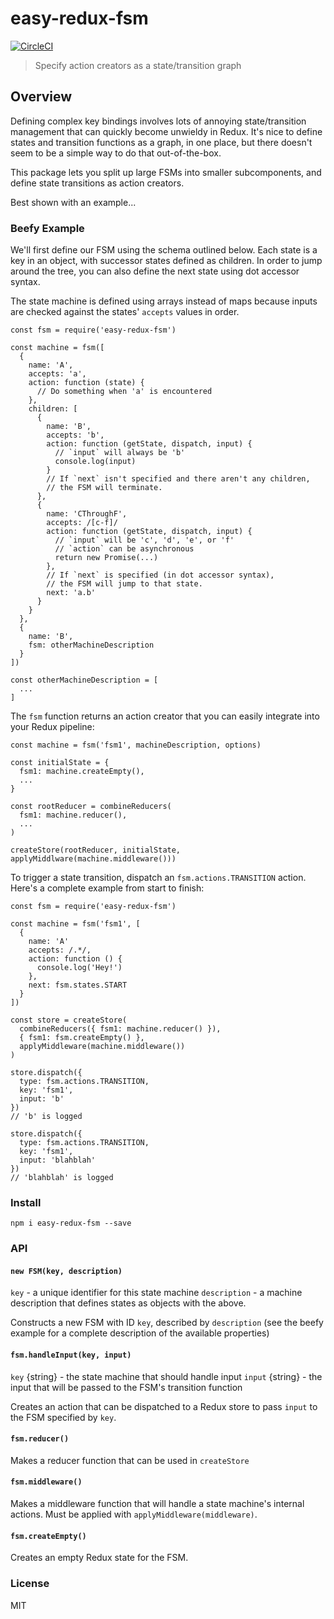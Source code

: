 # easy-redux-fsm
[![CircleCI](https://circleci.com/gh/andrewosh/easy-redux-fsm/tree/master.svg?style=svg)](https://circleci.com/gh/andrewosh/easy-redux-fsm/tree/master)
> Specify action creators as a state/transition graph

## Overview
Defining complex key bindings involves lots of annoying state/transition management
that can quickly become unwieldy in Redux. It's nice to define states and 
transition functions as a graph, in one place, but there doesn't seem to be a 
simple way to do that out-of-the-box.

This package lets you split up large FSMs into smaller subcomponents, and define
state transitions as action creators.

Best shown with an example...

### Beefy Example
We'll first define our FSM using the schema outlined below. Each state is a key
in an object, with successor states defined as children. In order to jump around
the tree, you can also define the next state using dot accessor syntax.

The state machine is defined using arrays instead of maps because inputs are checked
against the states' `accepts` values in order.

```
const fsm = require('easy-redux-fsm')

const machine = fsm([
  {
    name: 'A',
    accepts: 'a',
    action: function (state) {
      // Do something when 'a' is encountered
    },
    children: [
      {
        name: 'B',
        accepts: 'b',
        action: function (getState, dispatch, input) {
          // `input` will always be 'b'
          console.log(input)
        }
        // If `next` isn't specified and there aren't any children,
        // the FSM will terminate.
      },
      {
        name: 'CThroughF',
        accepts: /[c-f]/
        action: function (getState, dispatch, input) {
          // `input` will be 'c', 'd', 'e', or 'f'
          // `action` can be asynchronous
          return new Promise(...)
        },
        // If `next` is specified (in dot accessor syntax),
        // the FSM will jump to that state.
        next: 'a.b'
      }
    }
  },
  {
    name: 'B',
    fsm: otherMachineDescription
  }
])

const otherMachineDescription = [
  ...
]
```
The `fsm` function returns an action creator that you can easily integrate into your
Redux pipeline:
```
const machine = fsm('fsm1', machineDescription, options)

const initialState = {
  fsm1: machine.createEmpty(),
  ...
}

const rootReducer = combineReducers(
  fsm1: machine.reducer(),
  ...
)

createStore(rootReducer, initialState, applyMiddlware(machine.middleware()))
```

To trigger a state transition, dispatch an `fsm.actions.TRANSITION` action. 
Here's a complete example from start to finish:
```
const fsm = require('easy-redux-fsm')

const machine = fsm('fsm1', [
  {
    name: 'A'
    accepts: /.*/,
    action: function () {
      console.log('Hey!')
    },
    next: fsm.states.START
  }
])

const store = createStore(
  combineReducers({ fsm1: machine.reducer() }),
  { fsm1: fsm.createEmpty() },
  applyMiddleware(machine.middleware())
)

store.dispatch({
  type: fsm.actions.TRANSITION,
  key: 'fsm1',
  input: 'b'
})
// 'b' is logged

store.dispatch({
  type: fsm.actions.TRANSITION,
  key: 'fsm1',
  input: 'blahblah'
})
// 'blahblah' is logged

```

### Install
```
npm i easy-redux-fsm --save
```

### API
#### `new FSM(key, description)`
`key` - a unique identifier for this state machine
`description` - a machine description that defines states as objects
  with the above.

Constructs a new FSM with ID `key`, described by `description` (see the beefy
  example for a complete description of the available properties)

#### `fsm.handleInput(key, input)`
`key` {string} - the state machine that should handle input
`input` {string} - the input that will be passed to the FSM's transition function

Creates an action that can be dispatched to a Redux store to pass `input`
to the FSM specified by `key`.

#### `fsm.reducer()`
Makes a reducer function that can be used in `createStore`

#### `fsm.middleware()`
Makes a middleware function that will handle a state machine's internal
actions. Must be applied  with `applyMiddleware(middleware)`.

#### `fsm.createEmpty()`
Creates an empty Redux state for the FSM.

### License
MIT


